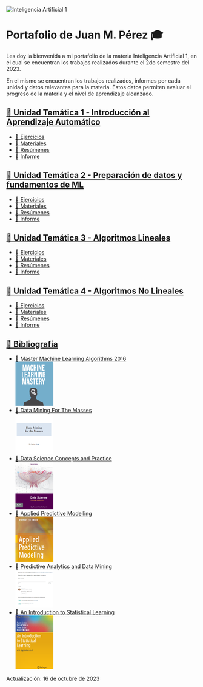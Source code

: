 ![Inteligencia Artificial 1](https://github.com/jumpert/InteligenciaArtificial1/assets/88668277/1199f8ca-829b-4f97-9dd8-662b3d5c7e26 "Inteligencia Artificial 1")

<h1>Portafolio de Juan M. Pérez &#127891;</h1>


Les doy la bienvenida a mi portafolio de la materia Inteligencia Artificial 1, en el cual se encuentran los trabajos realizados durante el 2do semestre del 2023.

En el mismo se encuentran los trabajos realizados, informes por cada unidad y datos relevantes para la materia. Estos datos permiten evaluar el progreso de la materia y el nivel de aprendizaje alcanzado. 

<h2><a href="./UT1">&#128193; Unidad Temática 1 - Introducción al Aprendizaje Automático</a></h2>
  <ul>
    <li><a href="./UT1/Ejercicios">&#128194; Ejercicios</a></li>
    <li><a href="./UT1/Materiales">&#128194; Materiales</a></li>
    <li><a href="./UT1/Resumenes">&#128194; Resúmenes</a></li>
    <li><a href="./UT1/Informe.md">&#128196; Informe</a></li>
  </ul>

<h2><a href="./UT2">&#128193; Unidad Temática 2 - Preparación de datos y fundamentos de ML </a></h2>
  <ul>
    <li><a href="./UT2/Ejercicios">&#128194; Ejercicios</a></li>
    <li><a href="./UT2/Materiales">&#128194; Materiales</a></li>
    <li><a href="./UT2/Resumenes">&#128194; Resúmenes</a></li>
    <li><a href="./UT2/Informe.md">&#128196; Informe</a></li>
  </ul>

<h2><a href="./UT3">&#128193; Unidad Temática 3 - Algoritmos Lineales</a></h2>
  <ul>
    <li><a href="./UT3/Ejercicios">&#128194; Ejercicios</a></li>
    <li><a href="./UT3/Materiales">&#128194; Materiales</a></li>
    <li><a href="./UT3/Resumenes">&#128194; Resúmenes</a></li>
    <li><a href="./UT3/Informe.md">&#128196; Informe</a></li>
  </ul>

<h2><a href="./UT4">&#128193; Unidad Temática 4 - Algoritmos No Lineales</a></h2>
  <ul>
    <li><a href="./UT4/Ejercicios">&#128194; Ejercicios</a></li>
    <li><a href="./UT4/Materiales">&#128194; Materiales</a></li>
    <li><a href="./UT4/Resumenes">&#128194; Resúmenes</a></li>
    <li><a href="./UT4/Informe.md">&#128196; Informe</a></li>
  </ul>

<h2><a href="./BibliografiaCurso">&#128193; Bibliografía</a></h2>
  <ul>
    <li><a href="./BibliografiaCurso/Master Machine Learning Algorithms 2016.pdf" list-style="none">&#128213; Master Machine Learning Algorithms 2016</a>
    </br><img src="./BibliografiaCurso/MasterMachineLearningAlgorithms.png" width="100px" heigth="auto"/></li>
    <li><a href="./BibliografiaCurso/Data Mining For The Masses.pdf">&#128213; Data Mining For The Masses</a>
    </br><img src="./BibliografiaCurso/DataMiningForTheMasses.png" width="100px" heigth="auto"/></li>
    <li><a href="./BibliografiaCurso/Data-Science-Concepts-and-Practice-2nd-Edition-3.pdf">&#128213; Data Science Concepts and Practice</a>
    </br><img src="./BibliografiaCurso/DataScienceConceptsAndPractice.png" width="100px" heigth="auto"/></li>
    <li><a href="./BibliografiaCurso/applied predictive modelling.pdf">&#128213; Applied Predictive Modelling</a>
    </br><img src="./BibliografiaCurso/AppliedPredictiveModelling.png" width="100px" heigth="auto"/></li>
    <li><a href="./BibliografiaCurso/Predictive_analytics_and_data_mining.pdf">&#128213; Predictive Analytics and Data Mining</a>
    </br><img src="./BibliografiaCurso/PredictiveAnalyticsAndDataMining.png" width="100px" heigth="auto"/></li>
    <li><a href="./BibliografiaCurso/ISLR+Seventh+Printing.pdf">&#128213; An Introduction to Statistical Learning</a>
    </br><img src="./BibliografiaCurso/AnIntroductionToStatisticalLearning.png" width="100px" heigth="auto"/></li>
  </ul>



Actualización: 16 de octubre de 2023

<!--

### :round_pushpin: [Parciales](./Parciales)
  - [1er Parcial Equipo](./Parciales)
  - [1er Parcial Individual](./Parciales)
  
-->
